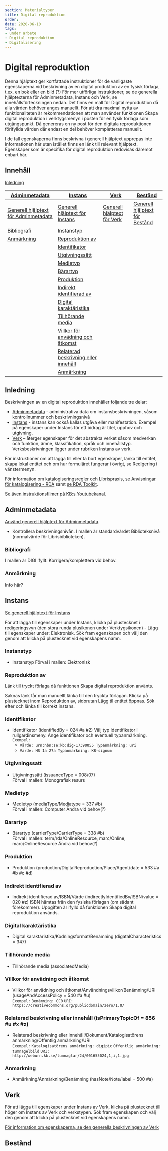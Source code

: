```yaml
---
section: Materialtyper
title: Digital reproduktion
order: 
date: 2020-06-10
tags:
- under arbete
- Digital reproduktion
- Digitalisering
--- 
```


# Digital reproduktion
Denna hjälptext ger kortfattade instruktioner för de vanligaste egenskaperna vid beskrivning av en digital produktion av en fysisk förlaga, 
t.ex. en bok eller en bild (?) För mer utförliga instruktioner, se de generella hjälptexterna för Adminmetadata, Instans och Verk, 
se innehållsförteckningen nedan. Det finns en mall för Digital reproduktion då alla värden behöver anges manuellt. För att dra maximal nytta av funktionaliteten är rekommendationen att man använder funktionen Skapa digital reproduktion i verktygsmenyn i posten för en fysik förlaga som utgångspunkt. Då genereras en ny post för den digitala reproduktionen  förifyllda värden där endast en del behöver kompletteras manuellt.

I de fall egenskaperna finns beskrivna i generell hjälptext upprepas inte informationen här utan istället finns en länk till relevant hjälptext. Egenskaper som är specifika för digital reproduktion redovisas däremot enbart här.

## Innehåll   

[Inledning](#inledning)

| [Adminmetadata](#adminmetadata) | [Instans](#instans) | [Verk](#verk) | [Bestånd](#bestand)
| ----------- | ----------- |  ----------- | ----------- |
| [Generell hjälptext för Adminmetadata](https://libris.kb.se/katalogisering/help/workflow-adminmetadata) | [Generell hjälptext för Instans](https://libris.kb.se/katalogisering/help/workflow-instance) | [Generell hjälptext för Verk](https://libris.kb.se/katalogisering/help/workflow-work) | [Generell hjälptext för Bestånd](https://libris.kb.se/katalogisering/help/workflow-holding)
| [Bibliografi](#bibliografi) | [Instanstyp](#instanstyp) | | |
| [Anmärkning](#anmarkning) | [Reproduktion av](#reproduktion-av) | | |
| | [Identifikator](#identifikator) | | |
| | [Utgivningssätt](#utgivningssatt) | | |
| | [Medietyp](#medietyp) | | |
| | [Bärartyp](#barartyp) | | |
| | [Produktion](#produktion) | | |
| | [Indirekt identifierad av](#indirekt-identifierad-av) | | |
| | [Digital karaktäristika](#digital-karaktaristika) | | |
| | [Tillhörande media](#tillhorande-media) | | |
| | [Villkor för anvädning och åtkomst](#villkor-for-användning-och-atkomst) | | |
| | [Relaterad beskrivning eller innehåll](#relaterad-beskrivning-eller-innehall) | | |
| | [Anmärkning](#anmarkning)| |



## Inledning
Beskrivningen av en digital reproduktion innehåller följande tre delar:  
* [Adminmetadata](https://libris.kb.se/katalogisering/help/workflow-adminmetadata) - administrativa data om instansbeskrivningen, såsom kontrollnummer och beskrivningsnivå
* [Instans](https://libris.kb.se/katalogisering/help/workflow-instance) - instans kan också kallas utgåva eller manifestation. Exempel på egenskaper under Instans för ett bidrag är titel, upphov och utgivning.
* [Verk](https://libris.kb.se/katalogisering/help/workflow-work) – återger egenskaper för det abstrakta verket såsom medverkan och funktion, ämne, klassifikation, språk och innehållstyp. Verksbeskrivningen ligger under rubriken Instans av verk.

För instruktioner om att lägga till eller ta bort egenskaper, länka till entitet, skapa lokal entitet och om hur formuläret fungerar i övrigt, se Redigering i vänstermenyn. 

För information om katalogiseringsregler och Librispraxis, [se Anvisningar för katalogisering - RDA](http://www.kb.se/rdakatalogisering/ "Anvisningar för katalogisering - RDA") samt [se RDA Toolkit](https://access.rdatoolkit.org/). 

[Se även instruktionsfilmer på KB:s Youtubekanal](https://www.youtube.com/playlist?list=PLZVkEICvA5-GRT2oJQmLgq_2Pksx6zYPy).

## Adminmetadata
[Använd generell hjälptext för Adminmetadata](https://libris.kb.se/katalogisering/help/workflow-adminmetadata).

* Kontrollera beskrivningsnivån. I mallen är standardvärdet Biblioteksnivå (normalvärde för Librisbiblioteken).

### Bibliografi
   I mallen är DIGI ifyllt. Korrigera/komplettera vid behov.

### Anmärkning
   Info här?

## Instans
[Se generell hjälptext för Instans](https://libris.kb.se/katalogisering/help/workflow-instance)

För att lägga till egenskaper under Instans, klicka på plustecknet i redigeringsvyn (den stora runda plusikonen under Verktygsikonen) - Lägg till egenskaper under: Elektronisk. Sök fram egenskapen och välj den genom att klicka på plustecknet vid egenskapens namn. 

### Instanstyp
* Instanstyp
  Förval i mallen: Elektronisk
  
### Reproduktion av
Länk till tryckt förlaga då funktionen Skapa digital reproduktion använts.

Saknas länk får man manuellt länka till den tryckta förlagan. Klicka på plustecknet inom Reproduktion av, sidorutan Lägg til entitet öppnas. Sök efter och länka till korrekt instans.

### Identifikator
* Identifikator (identifiedBy = 024 #a #2)
Välj typ Identifikator i rullgardinsmeny. Ange identifikator och eventuell typanmärkning.
<br/>```Exempel:```
  * ```Värde: urn:nbn:se:kb:dig-17390055 Typanmärkning: uri```
  * ```Värde: HS Ia 27a Typanmärkning: KB-signum```

### Utgivningssatt
* Utgivningssätt (issuanceType = 008/07)  
  Förval i mallen: Monografisk resurs

### Medietyp
* Medietyp (mediaType/Mediatype = 337 #b)  
  Förval i mallen: Computer 
  Ändra vid behov(?)
  
### Barartyp
* Bärartyp (carrierType/CarrierType = 338 #b)  
  Förval i mallen: term/rda/OnlineResource, marc/Online, marc/OnlineResource
  Ändra vid behov(?)

### Produktion 
* Produktion (production/DigitalReproduction/Place/Agent/date = 533 #a #b #c #d)

### Indirekt identifierad av
* Indirekt identifierad av/ISBN/Värde (indirectlyIdentifiedBy/ISBN/value = 020 #z)
ISBN hämtas från den fysiska förlagan (om sådant förekommer). Uppgiften är ifylld då funktionen Skapa digital reproduktion används.

### Digital karaktäristika
* Digital karaktäristika/Kodningsformat/Benämning (digatalCharacteristics = 347)

### Tillhörande media
* Tillhörande media (associatedMedia)

### Villkor för anvädning och åtkomst
* Villkor för anvädning och åtkomst/Användningsvillkor/Benämning/URI (usageAndAccessPolicy = 540 #a #u)
<br/>```Exempel:``` 
   ```Benämning: CC0``` 
   ```URI: https://creativecommons.org/publicdomain/zero/1.0/```

### Relaterad beskrivning eller innehåll (isPrimaryTopicOf = 856 #u #x #z)
* Relaterad beskrivning eller innehåll/Dokument/Katalogisatörens anmärkning/Offentlig anmärkning/URI
<br/>```Exempel:```
   ```Katalogisatörens anmärkning: digipic``` 
   ```Offentlig anmärkning: tumnagelbild``` 
   ```URI: http://weburn.kb.se/tumnaglar/24/001655024,1,i,1.jpg```

### Anmarkning
* Anmärkning/Anmärkning/Benämning (hasNote/Note/label = 500 #a)<br/>

## Verk 
För att lägga till egenskaper under Instans av Verk, klicka på plustecknet till höger om Instans av Verk och verkstypen. Sök fram egenskapen och välj den genom att klicka på plustecknet vid egenskapens namn.

[För information om egenskaperna, se den generella beskrivningen av Verk](https://libris.kb.se/katalogisering/help/workflow-work)

## Bestånd

